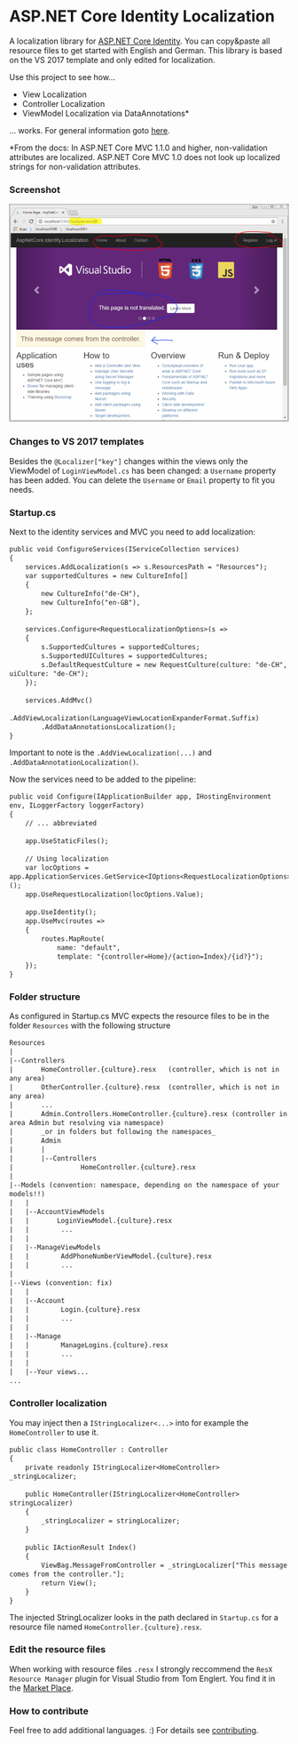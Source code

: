 # ASP.NET Core Identity Localization

A localization library for [ASP.NET Core Identity](https://github.com/aspnet/Identity). You can copy&paste all resource files to get started with English and German. 
This library is based on the VS 2017 template and only edited for localization.   

Use this project to see how...
- View Localization 
- Controller Localization
- ViewModel Localization via DataAnnotations*

... works. For general information goto [here](https://docs.microsoft.com/en-us/aspnet/core/fundamentals/localization).  

*From the docs: In ASP.NET Core MVC 1.1.0 and higher, non-validation attributes are localized. ASP.NET Core MVC 1.0 does not look up localized strings for non-validation attributes.

### Screenshot
<img src="assets/image.gif" width="700">

### Changes to VS 2017 templates

Besides the `@Localizer["key"]` changes within the views only the ViewModel of `LoginViewModel.cs` has been changed: a `Username` property has been added. You can delete the `Username` or `Email` property to fit you needs.

### Startup.cs

Next to the identity services and MVC you need to add localization:

```
public void ConfigureServices(IServiceCollection services)
{
    services.AddLocalization(s => s.ResourcesPath = "Resources");
    var supportedCultures = new CultureInfo[]
    {
        new CultureInfo("de-CH"),
        new CultureInfo("en-GB"),
    };

    services.Configure<RequestLocalizationOptions>(s =>
    {
        s.SupportedCultures = supportedCultures;
        s.SupportedUICultures = supportedCultures;
        s.DefaultRequestCulture = new RequestCulture(culture: "de-CH", uiCulture: "de-CH");
    });

    services.AddMvc()
        .AddViewLocalization(LanguageViewLocationExpanderFormat.Suffix)
        .AddDataAnnotationsLocalization();
}
```

Important to note is the `.AddViewLocalization(...)` and `.AddDataAnnotationLocalization()`.

Now the services need to be added to the pipeline:
```
public void Configure(IApplicationBuilder app, IHostingEnvironment env, ILoggerFactory loggerFactory)
{
    // ... abbreviated

    app.UseStaticFiles();

    // Using localization 
    var locOptions = app.ApplicationServices.GetService<IOptions<RequestLocalizationOptions>>();
    app.UseRequestLocalization(locOptions.Value);

    app.UseIdentity();
    app.UseMvc(routes =>
    {
        routes.MapRoute(
            name: "default",
            template: "{controller=Home}/{action=Index}/{id?}");
    });
}
```

### Folder structure

As configured in Startup.cs MVC expects the resource files to be in the folder `Resources` with the following structure
```
Resources
|
|--Controllers 
|       HomeController.{culture}.resx   (controller, which is not in any area)
|       OtherController.{culture}.resx  (controller, which is not in any area)
|       ...
|       Admin.Controllers.HomeController.{culture}.resx (controller in area Admin but resolving via namespace)
|       _or in folders but following the namespaces_
|       Admin
|       |
|       |--Controllers
|                 HomeController.{culture}.resx
|
|--Models (convention: namespace, depending on the namespace of your models!!)
|   |
|   |--AccountViewModels
|   |       LoginViewModel.{culture}.resx 
|   |        ...
|   |
|   |--ManageViewModels
|   |        AddPhoneNumberViewModel.{culture}.resx 
|   |        ...
|  
|--Views (convention: fix)
|   |
|   |--Account
|   |        Login.{culture}.resx
|   |        ...
|   |
|   |--Manage
|   |        ManageLogins.{culture}.resx
|   |        ...
|   |
|   |--Your views...
...
```

### Controller localization

You may inject then a `IStringLocalizer<...>` into for example the `HomeController` to use it.

```
public class HomeController : Controller
{
    private readonly IStringLocalizer<HomeController> _stringLocalizer;

    public HomeController(IStringLocalizer<HomeController> stringLocalizer)
    {
        _stringLocalizer = stringLocalizer;
    }

    public IActionResult Index()
    {
        ViewBag.MessageFromController = _stringLocalizer["This message comes from the controller."];
        return View();
    }
}
```

The injected StringLocalizer looks in the path declared in `Startup.cs` for a resource file named `HomeController.{culture}.resx`. 

### Edit the resource files

When working with resource files `.resx` I strongly reccommend the `ResX Resource Manager` plugin for Visual Studio from Tom Englert. You find it in the [Market Place](https://marketplace.visualstudio.com/items?itemName=TomEnglert.ResXManager).

### How to contribute

Feel free to add additional languages. :)
For details see [contributing](./CONTRIBUTING.md).

